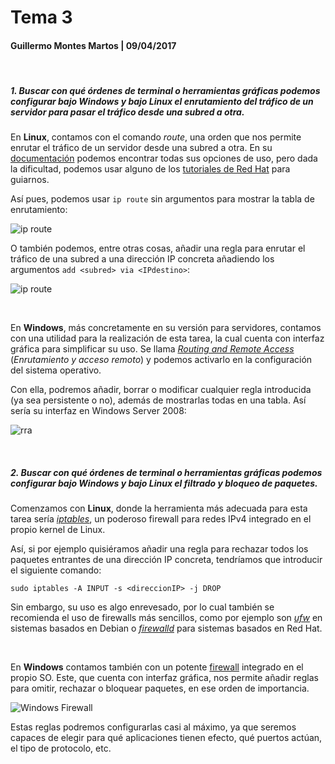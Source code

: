# Tema 3

#### Guillermo Montes Martos | 09/04/2017

<br>

##### 1. Buscar con qué órdenes de terminal o herramientas gráficas podemos configurar bajo Windows y bajo Linux el enrutamiento del tráfico de un servidor para pasar el tráfico desde una subred a otra.

En **Linux**, contamos con el comando *route*, una orden que nos permite enrutar el tráfico de un servidor desde una subred a otra. En su [documentación](https://linux.die.net/man/8/route) podemos encontrar todas sus opciones de uso, pero dada la dificultad, podemos usar alguno de los [tutoriales de Red Hat](https://access.redhat.com/documentation/en-US/Red_Hat_Enterprise_Linux/6/html/Deployment_Guide/s1-networkscripts-static-routes.html) para guiarnos. 

Así pues, podemos usar `ip route` sin argumentos para mostrar la tabla de enrutamiento:

![ip route](img/route1.png "ip route")

O también podemos, entre otras cosas, añadir una regla para enrutar el tráfico de una subred a una dirección IP concreta añadiendo los argumentos `add <subred> via <IPdestino>`: 

![ip route](img/route2.png "ip route")

<br>

En **Windows**, más concretamente en su versión para servidores, contamos con una utilidad para la realización de esta tarea, la cual cuenta con interfaz gráfica para simplificar su uso. Se llama [*Routing and Remote Access*](https://technet.microsoft.com/en-us/library/cc731671(v=ws.10).aspx) (*Enrutamiento y acceso remoto*) y podemos activarlo en la configuración del sistema operativo.

Con ella, podremos añadir, borrar o modificar cualquier regla introducida (ya sea persistente o no), además de mostrarlas todas en una tabla. Así sería su interfaz en Windows Server 2008:

![rra](img/route3.png "rra")

<br>

##### 2. Buscar con qué órdenes de terminal o herramientas gráficas podemos configurar bajo Windows y bajo Linux el filtrado y bloqueo de paquetes.

Comenzamos con **Linux**, donde la herramienta más adecuada para esta tarea sería [*iptables*](https://linux.die.net/man/8/iptables), un poderoso firewall para redes IPv4 integrado en el propio kernel de Linux. 

Así, si por ejemplo quisiéramos añadir una regla para rechazar todos los paquetes entrantes de una dirección IP concreta, tendríamos que introducir el siguiente comando:

```shell
sudo iptables -A INPUT -s <direccionIP> -j DROP
```

Sin embargo, su uso es algo enrevesado, por lo cual también se recomienda el uso de firewalls más sencillos, como por ejemplo son [*ufw*](https://help.ubuntu.com/community/UFW) en sistemas basados en Debian o [*firewalld*](https://access.redhat.com/documentation/en-US/Red_Hat_Enterprise_Linux/7/html/Security_Guide/sec-Using_Firewalls.html) para sistemas basados en Red Hat.

<br>

En **Windows** contamos también con un potente [firewall](https://technet.microsoft.com/es-es/library/cc753558(v=ws.11).aspx) integrado en el propio SO. Este, que cuenta con interfaz gráfica, nos permite añadir reglas para omitir, rechazar o bloquear paquetes, en ese orden de importancia.

![Windows Firewall](img/firewall.png "Windows Firewall")

Estas reglas podremos configurarlas casi al máximo, ya que seremos capaces de elegir para qué aplicaciones tienen efecto, qué puertos actúan, el tipo de protocolo, etc.


